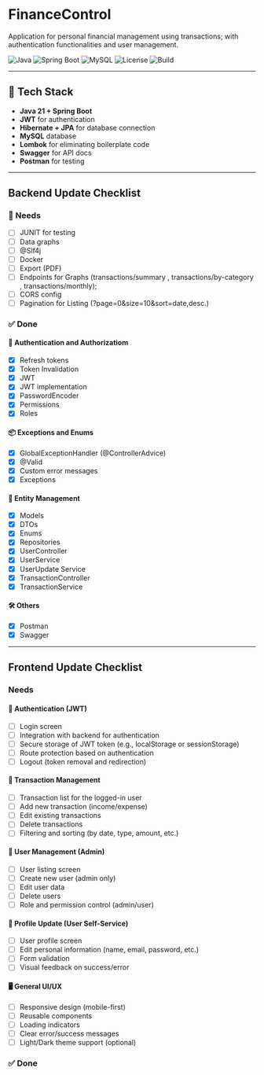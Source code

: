 # FinanceControl
Application for personal financial management using transactions; with authentication functionalities and user management.

![Java](https://img.shields.io/badge/Java-21-blue)
![Spring Boot](https://img.shields.io/badge/Spring--Boot-3.1-green)
![MySQL](https://img.shields.io/badge/MySQL-Database-informational)
![License](https://img.shields.io/badge/license-MIT-brightgreen)
![Build](https://img.shields.io/badge/build-passing-success)

 ---

## 🔧 Tech Stack

- **Java 21 + Spring Boot**
- **JWT** for authentication
- **Hibernate + JPA** for database connection
- **MySQL** database
- **Lombok** for eliminating boilerplate code
- **Swagger** for API docs
- **Postman** for testing

 ---
 
## Backend Update Checklist
### 🚧 Needs
- [ ] JUNIT for testing
- [ ] Data graphs
- [ ] @Slf4j
- [ ] Docker
- [ ] Export (PDF)
- [ ] Endpoints for Graphs (transactions/summary , transactions/by-category , transactions/monthly);
- [ ] CORS config
- [ ] Pagination for Listing (?page=0&size=10&sort=date,desc.)

### ✅ Done
#### 🔐 Authentication and Authorizatiom
- [x] Refresh tokens
- [x] Token Invalidation
- [x] JWT
- [x] JWT implementation
- [x] PasswordEncoder
- [x] Permissions
- [x] Roles

#### 📦 Exceptions and Enums
- [x] GlobalExceptionHandler (@ControllerAdvice)
- [x] @Valid
- [x] Custom error messages
- [x] Exceptions

#### 👤 Entity Management
- [x] Models
- [x] DTOs
- [x] Enums
- [x] Repositories
- [x] UserController
- [x] UserService
- [x] UserUpdate Service
- [x] TransactionController
- [x] TransactionService
      
#### 🛠 Others
- [x] Postman
- [x] Swagger

 ---

## Frontend Update Checklist
### Needs
#### 🔐 Authentication (JWT)
- [ ] Login screen
- [ ] Integration with backend for authentication
- [ ] Secure storage of JWT token (e.g., localStorage or sessionStorage)
- [ ] Route protection based on authentication
- [ ] Logout (token removal and redirection)

#### 💸 Transaction Management
- [ ] Transaction list for the logged-in user
- [ ] Add new transaction (income/expense)
- [ ] Edit existing transactions
- [ ] Delete transactions
- [ ] Filtering and sorting (by date, type, amount, etc.)

#### 👥 User Management (Admin)
- [ ] User listing screen
- [ ] Create new user (admin only)
- [ ] Edit user data
- [ ] Delete users
- [ ] Role and permission control (admin/user)

#### 🧑 Profile Update (User Self-Service)
- [ ] User profile screen
- [ ] Edit personal information (name, email, password, etc.)
- [ ] Form validation
- [ ] Visual feedback on success/error

#### 🖥️ General UI/UX
- [ ] Responsive design (mobile-first)
- [ ] Reusable components
- [ ] Loading indicators
- [ ] Clear error/success messages
- [ ] Light/Dark theme support (optional)

### ✅ Done
